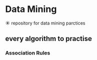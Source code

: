 # Data Mining

:sunny:&nbsp;repository for data mining parctices

## every algorithm to practise
### Association Rules
